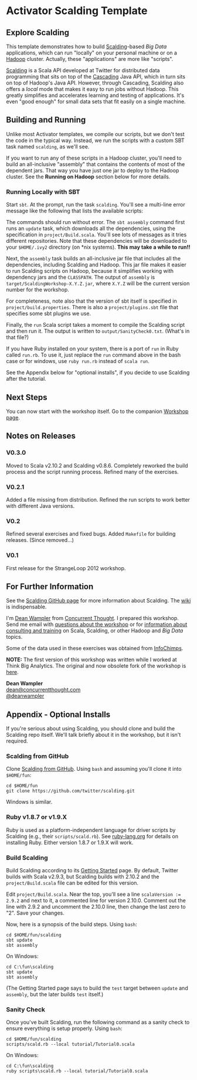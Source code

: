 # Activator Scalding Template

## Explore Scalding

This template demonstrates how to build [Scalding](https://github.com/twitter/scalding)-based *Big Data* applications, which can run "locally" on your personal machine or on a [Hadoop](http://hadoop.apache.org) cluster. Actually, these "applications" are more like "scripts".

[Scalding](https://github.com/twitter/scalding) is a Scala API developed at Twitter for distributed data programming that sits on top of the [Cascading](http://www.cascading.org/) Java API, which in turn sits on top of Hadoop's Java API. However, through Cascading, Scalding also offers a *local* mode that makes it easy to run jobs without Hadoop. This greatly simplifies and accelerates learning and testing of applications. It's even "good enough" for small data sets that fit easily on a single machine. 

## Building and Running

Unlike most Activator templates, we compile our scripts, but we don't test the code in the typical way. Instead, we run the scripts with a custom SBT task named `scalding`, as we'll see.

If you want to run any of these scripts in a Hadoop cluster, you'll need to build an all-inclusive "assembly" that contains the contents of most of the dependent jars. That way you have just one jar to deploy to the Hadoop cluster. See the **Running on Hadoop** section below for more details.

### Running Locally with SBT

Start `sbt`. At the prompt, run the task `scalding`. You'll see a multi-line error message like the following that lists the available scripts:


The commands should run without error. The `sbt assembly` command first runs an `update` task, which downloads all the dependencies, using the specification in `project/Build.scala`. You'll see lots of messages as it tries different repositories. Note that these dependencies will be downloaded to your `$HOME/.ivy2` directory (on *nix systems). **This may take a while to run!!**

Next, the `assembly` task builds an all-inclusive jar file that includes all the dependencies, including Scalding and Hadoop. This jar file makes it easier to run Scalding scripts on Hadoop, because it simplifies working with dependency jars and the `CLASSPATH`. The output of `assembly` is `target/ScaldingWorkshop-X.Y.Z.jar`, where `X.Y.Z` will be the current version number for the workshop.

For completeness, note also that the version of sbt itself is specified in `project/build.properties`. There is also a `project/plugins.sbt` file that specifies some sbt plugins we use. 

Finally, the `run` Scala script takes a moment to compile the Scalding script and then run it. The output is written to `output/SanityCheck0.txt`. (What's in that file?)

If you have Ruby installed on your system, there is a port of `run` in Ruby called `run.rb`. To use it, just replace the `run` command above in the bash case or for windows, use `ruby run.rb` instead of `scala run`.
 
See the Appendix below for "optional installs", if you decide to use Scalding after the tutorial.

## Next Steps

You can now start with the workshop itself. Go to the companion [Workshop page](https://github.com/thinkbiganalytics/scalding-workshop/blob/master/Workshop.html).

## Notes on Releases

### V0.3.0 

Moved to Scala v2.10.2 and Scalding v0.8.6. Completely reworked the build process and the script running process. Refined many of the exercises.

### V0.2.1 

Added a file missing from distribution. Refined the run scripts to work better with different Java versions.

### V0.2 

Refined several exercises and fixed bugs. Added `Makefile` for building releases. (Since removed...)

### V0.1 

First release for the StrangeLoop 2012 workshop.


## For Further Information

See the [Scalding GitHub page](https://github.com/twitter/scalding) for more information about Scalding. The [wiki](https://github.com/twitter/scalding/wiki) is indispensable.

I'm [Dean Wampler](mailto:dean@deanwampler.com) from [Concurrent Thought](http://concurrentthought.com). I prepared this workshop. Send me email with [questions about the workshop](mailto:dean@deanwampler.com?subject=Question%20about%20your%20Scalding%20Workshop) or for [information about consulting and training](mailto:dean@deanwampler.com?subject=Hiring%20Dean%20Wampler) on Scala, Scalding, or other Hadoop and *Big Data* topics.

Some of the data used in these exercises was obtained from [InfoChimps](http://infochimps.com).

**NOTE:** The first version of this workshop was written while I worked at Think Big Analytics. The original and now obsolete fork of the workshop is [here](https://github.com/ThinkBigAnalytics/scalding-workshop).

**Dean Wampler**<br/>
[dean@concurrentthought.com](mailto:dean@concurrentthought.com?subject=Question%20about%20your%20Scalding%20Workshop)<br/>
[@deanwampler](https://twitter.com/deanwampler)<br/>

## Appendix - Optional Installs

If you're serious about using Scalding, you should clone and build the Scalding repo itself. We'll talk briefly about it in the workshop, but it isn't required.

### Scalding from GitHub

Clone [Scalding from GitHub](https://github.com/twitter/scalding). Using `bash` and assuming you'll clone it into `$HOME/fun`:

    cd $HOME/fun
    git clone https://github.com/twitter/scalding.git

Windows is similar.

### Ruby v1.8.7 or v1.9.X

Ruby is used as a platform-independent language for driver scripts by Scalding (e.g., their `scripts/scald.rb`). See [ruby-lang.org](http://ruby-lang.org) for details on installing Ruby. Either version 1.8.7 or 1.9.X will work.

### Build Scalding

Build Scalding according to its [Getting Started](https://github.com/twitter/scalding/wiki/Getting-Started) page. By default, Twitter builds with Scala v2.9.3, but Scalding builds with 2.10.2 and the `project/Build.scala` file can be edited for this version. 

Edit `project/Build.scala`. Near the top, you'll see a line `scalaVersion := 2.9.2` and next to it, a commented line for version 2.10.0. Comment out the line with 2.9.2 and uncomment the 2.10.0 line, then change the last zero to "2". Save your changes.

Now, here is a synopsis of the build steps. Using `bash`: 

    cd $HOME/fun/scalding
    sbt update
    sbt assembly

On Windows:

    cd C:\fun\scalding
    sbt update
    sbt assembly

(The Getting Started page says to build the `test` target between `update` and `assembly`, but the later builds `test` itself.)

### Sanity Check

Once you've built Scalding, run the following command as a sanity check to ensure everything is setup properly. Using `bash`: 

    cd $HOME/fun/scalding
    scripts/scald.rb --local tutorial/Tutorial0.scala

On Windows:

    cd C:\fun\scalding
    ruby scripts\scald.rb --local tutorial/Tutorial0.scala

